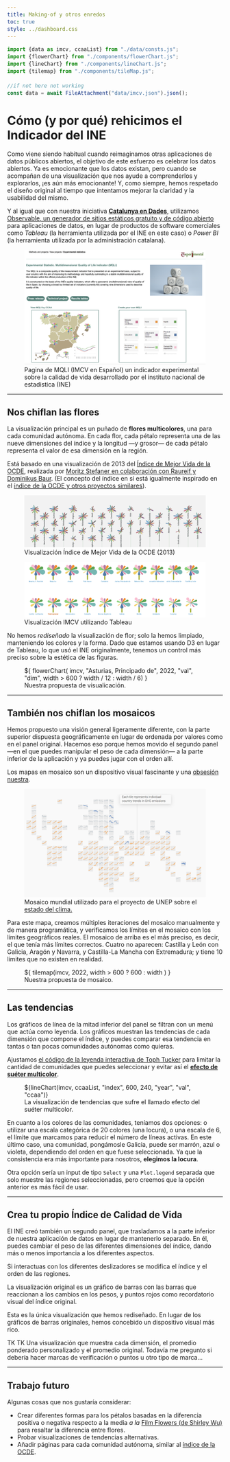 ```yaml
---
title: Making-of y otros enredos
toc: true
style: ../dashboard.css
---
```


```js
import {data as imcv, ccaaList} from "./data/consts.js";
import {flowerChart} from "./components/flowerChart.js";
import {lineChart} from "./components/lineChart.js";
import {tilemap} from "./components/tileMap.js";

//if not here not working
const data = await FileAttachment("data/imcv.json").json();
```

# Cómo (y por qué) rehicimos el Indicador del INE
Como viene siendo habitual cuando reimaginamos otras aplicaciones de datos públicos abiertos, el objetivo de este esfuerzo es celebrar los datos abiertos. Ya es emocionante que los datos existan, pero cuando se acompañan de una visualización que nos ayude a comprenderlos y explorarlos, ¡es aún más emocionante! Y, como siempre, hemos respetado el diseño original al tiempo que intentamos mejorar la claridad y la usabilidad del mismo.

Y al igual que con nuestra iniciativa **[Catalunya en Dades](https://catalunya-en-dades.fndvit.org/)**, utilizamos [Observable, un generador de sitios estáticos gratuito y de código abierto](https://github.com/observablehq/framework) para aplicaciones de datos, en lugar de productos de software comerciales como _Tableau_ (la herramienta utilizada por el INE en este caso) o _Power BI_ (la herramienta utilizada por la administración catalana).

<div class="figure-container">
    <figure>
        <img src="img/mqli_preview.PNG" alt="IMCV original" />
        <figcaption>Pagina de MQLI (IMCV en Español) un indicador experimental sobre la calidad de vida desarrollado por el instituto nacional de estadistica (INE)</figcaption>
    </figure>
</div>

---
## **Nos chiflan** las flores
La visualización principal es un puñado de **flores multicolores**, una para cada comunidad autónoma. En cada flor, cada pétalo representa una de las nueve dimensiones del índice y la longitud —y grosor— de cada pétalo representa el valor de esa dimensión en la región.

Está basado en una visualización de 2013 del [Índice de Mejor Vida de la OCDE](https://www.oecdbetterlifeindex.org/), realizada por [Moritz Stefaner en colaboración con Raureif y Dominikus Baur](https://truth-and-beauty.net/projects/oecd-better-life-index). (El concepto del índice en sí está igualmente inspirado en el [índice de la OCDE y otros proyectos similares](https://ine.es/experimental/imcv/exp_calidad_vida_multi.pdf)).

<div class="figure-container">
    <figure>
        <img src="img/oecd.PNG" alt="OECD" />
        <figcaption>Visualización Índice de Mejor Vida de la OCDE (2013)</figcaption>
    </figure>
</div>


<div class="figure-container">
    <figure>
        <img src="img/imcv.PNG" alt="IMCV original" />
        <figcaption>Visualización IMCV utilizando Tableau</figcaption>
    </figure>
</div>

No hemos _rediseñado_ la visualización de flor; solo la hemos limpiado, manteniendo los colores y la forma. Dado que estamos usando D3 en lugar de Tableau, lo que usó el INE originalmente, tenemos un control más preciso sobre la estética de las figuras.

<div class="figure-container">
    <figure>
        <div class="card center chart" style="margin: 0; max-width: 400px" >
            ${
            flowerChart(
                imcv,
                "Asturias, Principado de",
                2022,
                "val", 
                "dim",
                width > 600 ? width / 12 : width / 6)
            }
        </div>
        <figcaption>Nuestra propuesta de visualicación.</figcaption>
    </figure>
</div>

---
## También **nos chiflan** los mosaicos
Hemos propuesto una visión general ligeramente diferente, con la parte superior dispuesta geográficamente en lugar de ordenada por valores como en el panel original. Hacemos eso porque hemos movido el segundo panel —en el que puedes manipular el peso de cada dimensión— a la parte inferior de la aplicación y ya puedes jugar con el orden allí.

Los mapas en mosaico son un dispositivo visual fascinante y una [obsesión nuestra](https://github.com/fndvit/barfi).

<div class="figure-container">
    <figure>
        <img src="img/mosaico.PNG" alt="Visualizacion mundial mosaico" />
        <figcaption>Mosaico mundial utilizado para el proyecto de UNEP sobre el <a href="https://www.unep.org/interactives/air-pollution-note/" target="_blank"> estado del clima. </a> </figcaption>
    </figure>
</div>

Para este mapa, creamos múltiples iteraciones del mosaico manualmente y de manera programática, y verificamos los límites en el mosaico con los límites geográficos reales. El mosaico de arriba es el más preciso, es decir, el que tenía más límites correctos. Cuatro no aparecen: Castilla y León con Galicia, Aragón y Navarra, y Castilla-La Mancha con Extremadura; y tiene 10 límites que no existen en realidad.

<div class="figure-container" >
    <figure>
        <div class="card center chart" style="margin: 0" >
            ${
                tilemap(imcv, 2022, width > 600 ? 600 : width )
            }
        </div>
        <figcaption>Nuestra propuesta de mosaico.</figcaption>
    </figure>
</div>


---
## Las tendencias
Los gráficos de línea de la mitad inferior del panel se filtran con un menú que actúa como leyenda. Los gráficos muestran las tendencias de cada dimensión que compone el índice, y puedes comparar esa tendencia en tantas o tan pocas comunidades autónomas como quieras.

Ajustamos [el código de la leyenda interactiva de Toph Tucker](https://observablehq.com/@tophtucker/interactive-plot-legend) para limitar la cantidad de comunidades que puedes seleccionar y evitar así el **[efecto de suéter multicolor](https://www.westknits.com/products/rain-or-shine-sweater)**.


<div class="figure-container">
    <figure>
        <div class="card chart" style="max-width: 400px" >
            ${lineChart(imcv, ccaaList, "index", 600, 240, "year", "val", "ccaa")}
        </div>
        <figcaption>La visualización de tendencias que sufre el llamado efecto del suéter multicolor.</figcaption>
    </figure>
</div>

En cuanto a los colores de las comunidades, teníamos dos opciones: o utilizar una escala categórica de 20 colores (una locura), o una escala de 6, el límite que marcamos para reducir el número de líneas activas. En este último caso, una comunidad, pongámosle Galicia, puede ser marrón, azul o violeta, dependiendo del orden en que fuese seleccionada. Ya que la consistencia era más importante para nosotros, **elegimos la locura**.

Otra opción sería un input de tipo `Select` y una `Plot.legend` separada que solo muestre las regiones seleccionadas, pero creemos que la opción anterior es más fácil de usar.

---
## Crea tu propio Índice de Calidad de Vida
El INE creó también un segundo panel, que trasladamos a la parte inferior de nuestra aplicación de datos en lugar de mantenerlo separado. En él, puedes cambiar el peso de las diferentes dimensiones del índice, dando más o menos importancia a los diferentes aspectos.

Si interactuas con los diferentes deslizadores se modifica el índice y el orden de las regiones.

La visualización original es un gráfico de barras con las barras que reaccionan a los cambios en los pesos, y puntos rojos como recordatorio visual del índice original.

Esta es la única visualización que hemos rediseñado. En lugar de los gráficos de barras originales, hemos concebido un dispositivo visual más rico.

TK TK Una visualización que muestra cada dimensión, el promedio ponderado personalizado y el promedio original. Todavía me pregunto si debería hacer marcas de verificación o puntos u otro tipo de marca...

---
## Trabajo futuro
Algunas cosas que nos gustaría considerar:

- Crear diferentes formas para los pétalos basadas en la diferencia positiva o negativa respecto a la media _a la_ [Film Flowers (de Shirley Wu)](https://shirleywu.studio/filmflowers/) para resaltar la diferencia entre flores.
- Probar visualizaciones de tendencias alternativas.
- Añadir páginas para cada comunidad autónoma, similar al [índice de la OCDE](https://www.oecdbetterlifeindex.org/countries/poland/).
